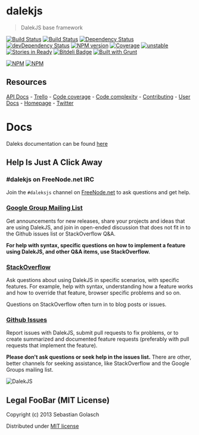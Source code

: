 dalekjs
======================

> DalekJS base framework

[![Build Status](https://travis-ci.org/dalekjs/dalek.svg)](https://travis-ci.org/dalekjs/dalek)
[![Build Status](https://drone.io/github.com/dalekjs/dalek/status.png)](https://drone.io/github.com/dalekjs/dalek/latest)
[![Dependency Status](https://david-dm.org/dalekjs/dalek.svg)](https://david-dm.org/dalekjs/dalek)
[![devDependency Status](https://david-dm.org/dalekjs/dalek/dev-status.svg)](https://david-dm.org/dalekjs/dalek#info=devDependencies)
[![NPM version](https://badge.fury.io/js/dalekjs.svg)](http://badge.fury.io/js/dalekjs)
[![Coverage](http://dalekjs.com/package/dalekjs/master/coverage/coverage.png)](http://dalekjs.com/package/dalekjs/master/coverage/index.html)
[![unstable](https://rawgithub.com/hughsk/stability-badges/master/dist/unstable.svg)](http://github.com/hughsk/stability-badges)
[![Stories in Ready](https://badge.waffle.io/dalekjs/dalek.svg?label=ready)](https://waffle.io/dalekjs/dalek)
[![Bitdeli Badge](https://d2weczhvl823v0.cloudfront.net/dalekjs/dalek/trend.png)](https://bitdeli.com/free "Bitdeli Badge")
[![Built with Grunt](https://cdn.gruntjs.com/builtwith.png)](http://gruntjs.com/)

[![NPM](https://nodei.co/npm/dalekjs.png)](https://nodei.co/npm/dalekjs/)
[![NPM](https://nodei.co/npm-dl/dalekjs.png)](https://nodei.co/npm/dalekjs/)

## Resources

[API Docs](http://dalekjs.com/package/dalekjs/master/api/index.html) -
[Trello](https://trello.com/b/gA1A6RZW/dalekjs) -
[Code coverage](http://dalekjs.com/package/dalekjs/master/coverage/index.html) -
[Code complexity](http://dalekjs.com/package/dalekjs/master/complexity/index.html) -
[Contributing](https://github.com/dalekjs/dalek/blob/master/CONTRIBUTING.md) -
[User Docs](http://dalekjs.com/pages/getStarted.html) -
[Homepage](http://dalekjs.com) -
[Twitter](http://twitter.com/dalekjs)

# Docs

Daleks documentation can be found [here](http://dalekjs.com/pages/documentation.html)

## Help Is Just A Click Away

### #dalekjs on FreeNode.net IRC

Join the `#daleksjs` channel on [FreeNode.net](http://freenode.net) to ask questions and get help.

### [Google Group Mailing List](https://groups.google.com/forum/#!forum/dalekjs)

Get announcements for new releases, share your projects and ideas that are
using DalekJS, and join in open-ended discussion that does not fit in
to the Github issues list or StackOverflow Q&A.

**For help with syntax, specific questions on how to implement a feature
using DalekJS, and other Q&A items, use StackOverflow.**

### [StackOverflow](http://stackoverflow.com/questions/tagged/dalekjs)

Ask questions about using DalekJS in specific scenarios, with
specific features. For example, help with syntax, understanding how a feature works and
how to override that feature, browser specific problems and so on.

Questions on StackOverflow often turn in to blog posts or issues.

### [Github Issues](//github.com/dalekjs/dalek/issues)

Report issues with DalekJS, submit pull requests to fix problems, or to
create summarized and documented feature requests (preferably with pull
requests that implement the feature).

**Please don't ask questions or seek help in the issues list.** There are
other, better channels for seeking assistance, like StackOverflow and the
Google Groups mailing list.

![DalekJS](https://raw.github.com/dalekjs/dalekjs.com/master/img/logo.png)

## Legal FooBar (MIT License)

Copyright (c) 2013 Sebastian Golasch

Distributed under [MIT license](https://github.com/dalekjs/dalek/blob/master/LICENSE-MIT)

